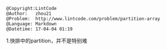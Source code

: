 ```
@Copyright:LintCode
@Author:   zhou21
@Problem:  http://www.lintcode.com/problem/partition-array
@Language: Markdown
@Datetime: 17-04-04 01:19
```

1.快排中的partition，并不是特别难